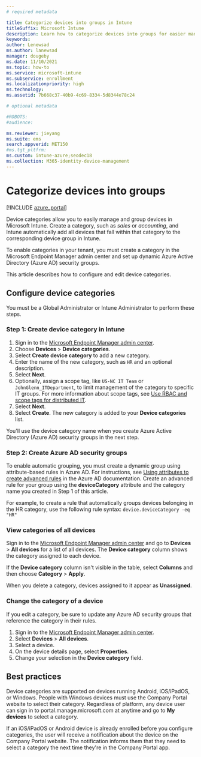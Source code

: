 ```yaml
---
# required metadata

title: Categorize devices into groups in Intune
titleSuffix: Microsoft Intune
description: Learn how to categorize devices into groups for easier management.
keywords:
author: Lenewsad
ms.author: lanewsad
manager: dougeby
ms.date: 11/10/2021
ms.topic: how-to
ms.service: microsoft-intune
ms.subservice: enrollment
ms.localizationpriority: high
ms.technology:
ms.assetid: 7b668c37-40b9-4c69-8334-5d8344e78c24

# optional metadata

#ROBOTS:
#audience:

ms.reviewer: jieyang
ms.suite: ems
search.appverid: MET150
#ms.tgt_pltfrm:
ms.custom: intune-azure;seodec18
ms.collection: M365-identity-device-management
---
```


# Categorize devices into groups

[!INCLUDE [azure_portal](../includes/azure_portal.md)]

Device categories allow you to easily manage and group devices in Microsoft Intune. Create a category, such as *sales* or *accounting*, and Intune automatically add all devices that fall within that category to the corresponding device group in Intune.    

To enable categories in your tenant, you must create a category in the Microsoft Endpoint Manager admin center and set up dynamic Azure Active Directory (Azure AD) security groups.  
 
This article describes how to configure and edit device categories.   

## Configure device categories

You must be a Global Administrator or Intune Administrator to perform these steps.  

### Step 1: Create device category in Intune  
1. Sign in to the [Microsoft Endpoint Manager admin center](https://go.microsoft.com/fwlink/?linkid=2109431).
2. Choose **Devices** > **Device categories**.
3. Select **Create device category** to add a new category.
4. Enter the name of the new category, such as `HR` and an optional description.
5. Select **Next**.  
6. Optionally, assign a scope tag, like `US-NC IT Team` or `JohnGlenn_ITDepartment`, to limit management of the category to specific IT groups. For more information about scope tags, see [Use RBAC and scope tags for distributed IT](../fundamentals/scope-tags.md).  
7. Select **Next**.  
8. Select **Create**. The new category is added to your **Device categories** list.   

You'll use the device category name when you create Azure Active Directory (Azure AD) security groups in the next step.  

### Step 2: Create Azure AD security groups 

To enable automatic grouping, you must create a dynamic group using attribute-based rules in Azure AD. For instructions, see [Using attributes to create advanced rules](/azure/active-directory/users-groups-roles/groups-dynamic-membership#using-attributes-to-create-rules-for-device-objects) in the Azure AD documentation. Create an advanced rule for your group using the **deviceCategory** attribute and the category name you created in Step 1 of this article. 

For example, to create a rule that automatically groups devices belonging in the HR category, use the following rule syntax: `device.deviceCategory -eq "HR"`    

### View categories of all devices 
 Sign in to the [Microsoft Endpoint Manager admin center](https://go.microsoft.com/fwlink/?linkid=2109431) and go to **Devices** > **All devices** for a list of all devices. The **Device category** column shows the category assigned to each device. 
 
 If the **Device category** column isn't visible in the table, select **Columns**  and then choose **Category** > **Apply**.  

When you delete a category, devices assigned to it appear as **Unassigned**.  

### Change the category of a device  
If you edit a category, be sure to update any Azure AD security groups that reference the category in their rules.  

1. Sign in to the [Microsoft Endpoint Manager admin center](https://go.microsoft.com/fwlink/?linkid=2109431).
2. Select **Devices** > **All devices**.
3. Select a device.
4. On the device details page, select **Properties**.  
5. Change your selection in the **Device category** field.  

## Best practices  
Device categories are supported on devices running Android, iOS/iPadOS, or Windows. People with Windows devices must use the Company Portal website to select their category. Regardless of platform, any device user can sign in to portal.manage.microsoft.com at anytime and go to **My devices** to select a category. 

If an iOS/iPadOS or Android device is already enrolled before you configure categories, the user will receive a notification about the device on the Company Portal website. The notification informs them that they need to select a category the next time they're in the Company Portal app.    
